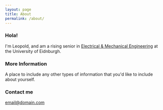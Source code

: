 ```yaml
---
layout: page
title: About
permalink: /about/
---
```


### Hola!

I'm Leopold, and am a rising senior in [Electrical & Mechanical Engineering](https://www.ed.ac.uk/studying/undergraduate/degrees/index.php?action=programme&code=HHH6) at the University of Eidnburgh.

### More Information

A place to include any other types of information that you'd like to include about yourself.

### Contact me

[email@domain.com](mailto:email@domain.com)
